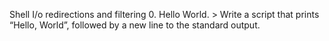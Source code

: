 Shell I/o redirections and filtering
0. Hello World. > Write a script that prints “Hello, World”, followed by a new line to the standard output. 
